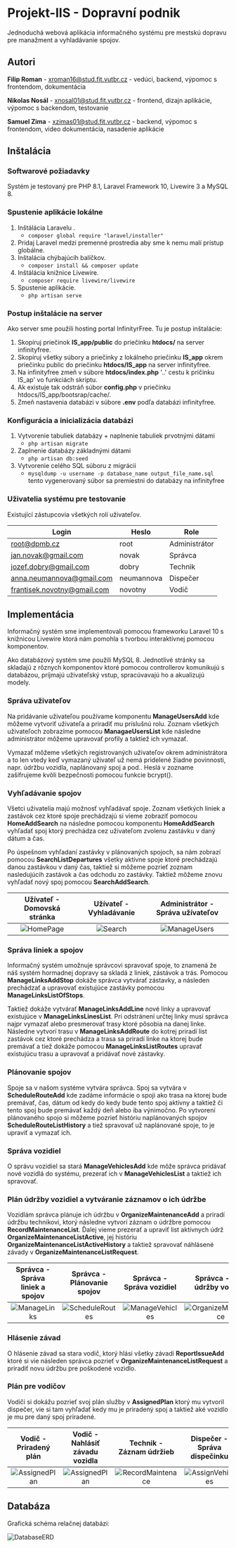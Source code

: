 # Projekt-IIS - Dopravní podnik
Jednoduchá webová aplikácia informačného systému pre mestskú dopravu pre manažment a vyhladávanie spojov.

## Autori
**Filip Roman** - <xroman16@stud.fit.vutbr.cz> - vedúci, backend, výpomoc s frontendom, dokumentácia

**Nikolas Nosál** - <xnosal01@stud.fit.vutbr.cz> - frontend, dizajn aplikácie, výpomoc s backendom, testovanie

**Samuel Zima** - <xzimas01@stud.fit.vutbr.cz> - backend, výpomoc s frontendom, video dokumentácia, nasadenie aplikácie


## Inštalácia

### Softwarové požiadavky
Systém je testovaný pre PHP 8.1, Laravel Framework 10, Livewire 3 a MySQL 8.

### Spustenie aplikácie lokálne

1. Inštálácia Laravelu .
    - `composer global require "laravel/installer"`
2. Pridaj Laravel medzi premenné prostredia aby sme k nemu malí prístup globálne.
3. Inštalácia chýbajúcih balíčkov.
    - `composer install && composer update`
4. Inštálácia knižnice Livewire. 
    - `composer require livewire/livewire`
5. Spustenie aplikácie.
    - `php artisan serve`

### Postup inštalácie na server
Ako server sme použili hosting portal InfinityrFree. Tu je postup inštalácie:

1. Skopíruj priečinok **IS_app/public** do priečinku **htdocs/** na server infinityfree.
2. Skopíruj všetky súbory a priečinky z lokálneho priečinku **IS_app** okrem priečinku public do priečinku **htdocs/IS_app** na server infinityfree.
3. Na infinityfree zmeň v súbore **htdocs/index.php** '..' cestu k pričinku IS_ap' vo funkciách skriptu.
4. Ak existuje tak odstráň súbor **config.php** v priečinku htdocs/IS_app/bootsrap/cache/.
5. Zmeň nastavenia databázi v súbore **.env** podľa databázi infinityfree.

### Konfigurácia a inicializácia databázi
1. Vytvorenie tabuliek databázy + naplnenie tabuliek prvotnými dátami
    - `php artisan migrate`
2. Zaplnenie databázy základnými dátami
    - `php artisan db:seed`
3. Vytvorenie celého SQL súboru z migrácii
    - `mysqldump -u username -p database_name output_file_name.sql`
    tento vygenerovaný súbor sa premiestni do databázy na infinityfree

### Uživatelia systému pre testovanie
Existující zástupcovia všetkých rolí uživateľov.

| Login                       | Heslo      | Role          |
|-----------------------------|------------|---------------|
| root@dpmb.cz                | root       | Administrátor |
| jan.novak@gmail.com         | novak      | Správca       |
| jozef.dobry@gmail.com       | dobry      | Technik       |
| anna.neumannova@gmail.com   | neumannova | Dispečer      |
| frantisek.novotny@gmail.com | novotny    | Vodič         |


## Implementácia
Informačný systém sme implementovali pomocou frameworku Laravel 10 s knižnicou Livewire ktorá nám pomohla s tvorbou interaktívnej pomocou komponentov.
	
Ako databázový systém sme použili MySQL 8. Jednotlivé stránky sa skladajú z rôznych komponentov ktoré pomocou controllerov komunikujú s databázou, príjmajú uživateľský vstup, spracúvavajú ho a akualizujú modely.

### Správa uživateľov
Na pridávanie uživateľou používame komponentu **ManageUsersAdd** kde môžeme vytvoriť uživateľa a priradiť mu príslušnú rolu. Zoznam všetkých uživateľoch zobrazíme pomocou **ManagaeUsersList** kde následne administrátor môžeme upravovať profily a taktiež ich vymazať. 

Vymazať môžeme všetkých registrovaných uživateľov okrem administrátora a to len vtedy keď vymazaný uživateľ už nemá pridelené žiadne povinnosti, napr. údržbu vozidla, naplánovaný spoj a pod.. Heslá v zozname zašifrujeme kvôli bezpečnosti pomocou funkcie bcrypt().

### Vyhľadávanie spojov
Všetci uživatelia majú možnosť vyhľadávať spoje. Zoznam všetkých liniek a zastávok cez ktoré spoje prechádzajú si vieme zobraziť pomocou **HomeAddSearch**
na následne pomocou komponentu **HomeAddSearch** vyhľadať spoj ktorý prechádza cez uživateľom zvolenu zastávku v daný dátum a čas.

Po úspešnom vyhľadaní zastávky v plánovaných spojoch, sa nám zobrazí pomocou **SearchListDepartures** všetky aktívne spoje ktoré prechádzajú danou zastávkou v daný čas, taktiež si môžeme pozrieť zoznam nasledujúcih zastávok a čas odchodu zo zastávky. Taktiež môžeme znovu vyhľadať nový spoj pomocou **SearchAddSearch**.


| Užívateľ - Domovská stránka                      | Užívateľ - Vyhladávanie                       |Administrátor - Správa užívateľov                      |
| :----------------------------------------------: | :-------------------------------------------: |:----------------------------------------------------: |
| ![HomePage](Documentation/Showcase/HomePage.png) | ![Search](Documentation/Showcase/Search.png)  |![ManageUsers](Documentation/Showcase/ManageUsers.png) |


### Správa liniek a spojov
Informačný systém umožnuje správcovi spravovať spoje, to znamená že náš systém hormadnej dopravy sa skladá z liniek, zástávok a trás. Pomocou **ManageLinksAddStop** dokáže správca vytvárať zástavky, a následen prechádzať a upravovať existujúce zastávky pomocou **ManageLinksListOfStops**. 

Taktiež dokáže vytvárať **ManageLinksAddLine** nové linky a upravovať existujúce v **ManageLinksLinesList**. Pri odstránení určtej linky musí správca najpr vymazať alebo presmerovať trasy ktoré pôsobia na danej linke. Následne vytvorí trasu v **ManageLinksAddRoute** do kotrej priradí list zastávok cez ktoré prechádza a trasa sa priradí linke na ktorej bude premávať a tiež dokáže pomocou **ManageLinksListRoutes** upravať existujúcu trasu a upravovať a pridávať nové zástavky.

### Plánovanie spojov
Spoje sa v našom systéme vytvára správca. Spoj sa vytvára v **ScheduleRouteAdd** kde zadáme informácie o spoji ako trasa na ktorej bude premávať, čas, dátum od kedy do kedy bude tento spoj aktívny a taktiež či tento spoj bude premávať každý deň alebo iba výnimočno. Po vytvorení plánovaného spojo si môžeme pozrieť históriu naplánovaných spojov **ScheduleRouteListHistory** a tiež spravovať už naplánované spoje, to je upraviť a vymazať ich.

### Správa vozidiel
O správu vozidiel sa stará **ManageVehiclesAdd** kde môže správca pridávať nové vozidlá do systému, prezerať ich v **ManageVehiclesList** a taktiež ich spravovať.

### Plán údržby vozidiel a vytváranie záznamov o ich údržbe
Vozidlám správca plánuje ich údržbu v **OrganizeMaintenanceAdd** a priradí údržbu technikovi, ktorý následne vytvorí záznam o údržbre pomocou **RecordMaintenanceList**. Ďalej vieme prezerať a upraviť list aktívnych údrž **OrganizeMaintenanceListActive**, jej históriu **OrganizeMaintenanceListActiveHistory** a taktiež spravovať náhlásené závady v **OrganizeMaintenanceListRequest**.

| Správca - Správa liniek a spojov                       | Správca - Plánovanie spojov                                   | Správca - Správa vozidiel                                    | Správca - Plán údržby vozidiel                                         | 
| :----------------------------------------------------: | :-----------------------------------------------------------: | :----------------------------------------------------------: | :--------------------------------------------------------------------: |
| ![ManageLinks](Documentation/Showcase/ManageLinks.png) | ![ScheduleRoutes](Documentation/Showcase/ScheduleRoutes.png)  | ![ManageVehicles](Documentation/Showcase/ManageVehicles.png) | ![OrganizeMaintenance](Documentation/Showcase/OrganizeMaintenance.png) |


### Hlásenie závad
O hlásenie závad sa stara vodič, ktorý hlási všetky závadi **ReportIssueAdd** ktoré si vie následen správca pozrieť v **OrganizeMaintenanceListRequest** a priradiť novu údržbu pre poškodené vozidlo. 

### Plán pre vodičov
Vodiči si dokážu pozrieť svoj plán služby v **AssignedPlan** ktorý mu vytvoril dispečer, vie si tam vyhľadať kedy mu je priradený spoj a taktiež aké vozidlo je mu pre daný spoj priradené. 

| Vodič - Priradený plán                                   | Vodič - Nahlásiť závadu vozidla                          | Technik - Záznam údržieb                                          | Dispečer - Správa dispečinku                                 |
| :------------------------------------------------------: | :------------------------------------------------------: | :---------------------------------------------------------------: | :----------------------------------------------------------: |
| ![AssignedPlan](Documentation/Showcase/AssignedPlan.png) | ![AssignedPlan](Documentation/Showcase/ReportIssue.png)  | ![RecordMaintenace](Documentation/Showcase/RecordMaintenance.png) | ![AssignVehicles](Documentation/Showcase/AssignVehicles.png) |

## Databáza
Grafická schéma relačnej databázi:

![DatabaseERD](Documentation/ERD.png)